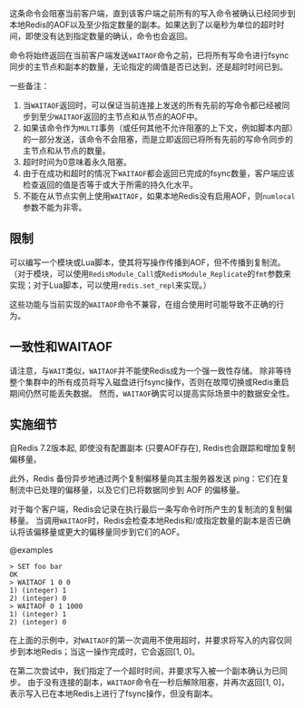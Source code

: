 这条命令会阻塞当前客户端，直到该客户端之前所有的写入命令被确认已经同步到本地Redis的AOF以及至少指定数量的副本。如果达到了以毫秒为单位的超时时间，即使没有达到指定数量的确认，命令也会返回。

命令将始终返回在当前客户端发送`WAITAOF`命令之前，已将所有写命令进行fsync同步的主节点和副本的数量，无论指定的阈值是否已达到，还是超时时间已到。

一些备注：

1. 当`WAITAOF`返回时，可以保证当前连接上发送的所有先前的写命令都已经被同步到至少`WAITAOF`返回的主节点和从节点的AOF中。
2. 如果该命令作为`MULTI`事务（或任何其他不允许阻塞的上下文，例如脚本内部）的一部分发送，该命令不会阻塞，而是立即返回已将所有先前的写命令同步的主节点和从节点的数量。
3. 超时时间为0意味着永久阻塞。
4. 由于在成功和超时的情况下`WAITAOF`都会返回已完成的fsync数量，客户端应该检查返回的值是否等于或大于所需的持久化水平。
5. 不能在从节点实例上使用`WAITAOF`，如果本地Redis没有启用AOF，则`numlocal`参数不能为非零。

限制
---
可以编写一个模块或Lua脚本，使其将写操作传播到AOF，但不传播到复制流。
（对于模块，可以使用`RedisModule_Call`或`RedisModule_Replicate`的`fmt`参数来实现；对于Lua脚本，可以使用`redis.set_repl`来实现。）

这些功能与当前实现的`WAITAOF`命令不兼容，在组合使用时可能导致不正确的行为。

一致性和WAITAOF
---

请注意，与`WAIT`类似，`WAITAOF`并不能使Redis成为一个强一致性存储。
除非等待整个集群中的所有成员将写入磁盘进行fsync操作，否则在故障切换或Redis重启期间仍然可能丢失数据。
然而，`WAITAOF`确实可以提高实际场景中的数据安全性。

实施细节
---

自Redis 7.2版本起, 即使没有配置副本 (只要AOF存在), Redis也会跟踪和增加复制偏移量。

此外，Redis 备份异步地通过两个复制偏移量向其主服务器发送 ping：它们在复制流中已处理的偏移量，以及它们已将数据同步到 AOF 的偏移量。

对于每个客户端，Redis会记录在执行最后一条写命令时所产生的复制流的复制偏移量。
当调用`WAITAOF`时，Redis会检查本地Redis和/或指定数量的副本是否已确认将该偏移量或更大的偏移量同步到它们的AOF。

@examples

```
> SET foo bar
OK
> WAITAOF 1 0 0
1) (integer) 1
2) (integer) 0
> WAITAOF 0 1 1000
1) (integer) 1
2) (integer) 0
```

在上面的示例中，对`WAITAOF`的第一次调用不使用超时，并要求将写入的内容仅同步到本地Redis；当这一操作完成时，它会返回[1, 0]。

在第二次尝试中，我们指定了一个超时时间，并要求写入被一个副本确认为已同步。
由于没有连接的副本，`WAITAOF`命令在一秒后解除阻塞，并再次返回[1, 0]，表示写入已在本地Redis上进行了fsync操作，但没有副本。
